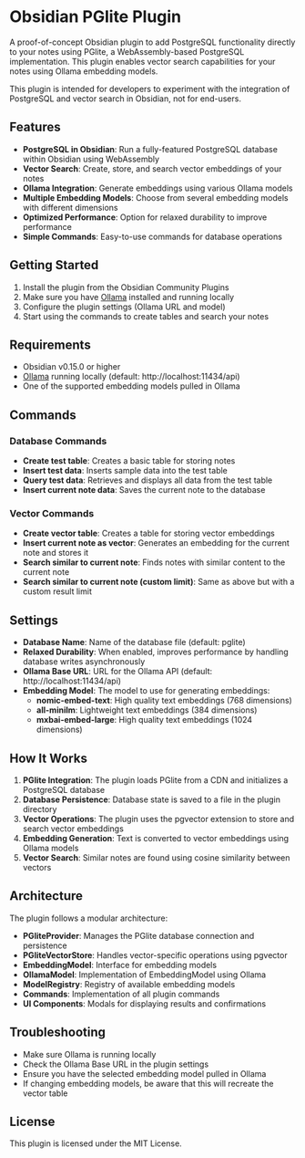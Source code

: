 # Obsidian PGlite Plugin

A proof-of-concept Obsidian plugin to add PostgreSQL functionality directly to your notes using PGlite, a WebAssembly-based PostgreSQL implementation. This plugin enables vector search capabilities for your notes using Ollama embedding models.

This plugin is intended for developers to experiment with the integration of PostgreSQL and vector search in Obsidian, not for end-users.

## Features

- **PostgreSQL in Obsidian**: Run a fully-featured PostgreSQL database within Obsidian using WebAssembly
- **Vector Search**: Create, store, and search vector embeddings of your notes
- **Ollama Integration**: Generate embeddings using various Ollama models
- **Multiple Embedding Models**: Choose from several embedding models with different dimensions
- **Optimized Performance**: Option for relaxed durability to improve performance
- **Simple Commands**: Easy-to-use commands for database operations

## Getting Started

1. Install the plugin from the Obsidian Community Plugins
2. Make sure you have [Ollama](https://ollama.ai/) installed and running locally
3. Configure the plugin settings (Ollama URL and model)
4. Start using the commands to create tables and search your notes

## Requirements

- Obsidian v0.15.0 or higher
- [Ollama](https://ollama.ai/) running locally (default: http://localhost:11434/api)
- One of the supported embedding models pulled in Ollama

## Commands

### Database Commands

- **Create test table**: Creates a basic table for storing notes
- **Insert test data**: Inserts sample data into the test table
- **Query test data**: Retrieves and displays all data from the test table
- **Insert current note data**: Saves the current note to the database

### Vector Commands

- **Create vector table**: Creates a table for storing vector embeddings
- **Insert current note as vector**: Generates an embedding for the current note and stores it
- **Search similar to current note**: Finds notes with similar content to the current note
- **Search similar to current note (custom limit)**: Same as above but with a custom result limit

## Settings

- **Database Name**: Name of the database file (default: pglite)
- **Relaxed Durability**: When enabled, improves performance by handling database writes asynchronously
- **Ollama Base URL**: URL for the Ollama API (default: http://localhost:11434/api)
- **Embedding Model**: The model to use for generating embeddings:
  - **nomic-embed-text**: High quality text embeddings (768 dimensions)
  - **all-minilm**: Lightweight text embeddings (384 dimensions)
  - **mxbai-embed-large**: High quality text embeddings (1024 dimensions)

## How It Works

1. **PGlite Integration**: The plugin loads PGlite from a CDN and initializes a PostgreSQL database
2. **Database Persistence**: Database state is saved to a file in the plugin directory
3. **Vector Operations**: The plugin uses the pgvector extension to store and search vector embeddings
4. **Embedding Generation**: Text is converted to vector embeddings using Ollama models
5. **Vector Search**: Similar notes are found using cosine similarity between vectors

## Architecture

The plugin follows a modular architecture:

- **PGliteProvider**: Manages the PGlite database connection and persistence
- **PGliteVectorStore**: Handles vector-specific operations using pgvector
- **EmbeddingModel**: Interface for embedding models
- **OllamaModel**: Implementation of EmbeddingModel using Ollama
- **ModelRegistry**: Registry of available embedding models
- **Commands**: Implementation of all plugin commands
- **UI Components**: Modals for displaying results and confirmations

## Troubleshooting

- Make sure Ollama is running locally
- Check the Ollama Base URL in the plugin settings
- Ensure you have the selected embedding model pulled in Ollama
- If changing embedding models, be aware that this will recreate the vector table

## License

This plugin is licensed under the MIT License.